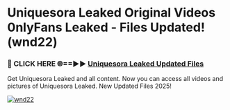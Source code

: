 # Uniquesora Leaked Original Videos 0nlyFans Leaked - Files Updated! (wnd22)

<h3>🔴 CLICK HERE 🌐==►► <a href="https://tinyurl.com/2m67pmp6" rel="nofollow">Uniquesora Leaked Updated Files</a></h3>

Get Uniquesora Leaked and all content. Now you can access all videos and pictures of Uniquesora Leaked. New Updated Files 2025!

[![wnd22](https://i.imgur.com/H4QAA4z.gif)](https://tinyurl.com/2m67pmp6)